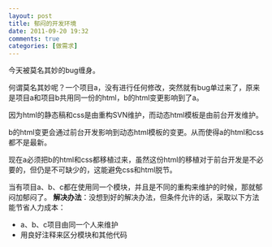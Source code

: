 ```yaml
---
layout: post
title: 郁闷的开发环境
date: 2011-09-20 19:32
comments: true
categories: [做需求]
---
```


今天被莫名其妙的bug缠身。

何谓莫名其妙呢？一个项目a，没有进行任何修改，突然就有bug单过来了，原来是项目a和项目b共用同一份的html，b的html变更影响到了a。

因为html的静态稿和css是由重构SVN维护，而动态html模板是由前台开发维护。

b的html变更会通过前台开发影响到动态html模板的变更。从而使得a的html和css都不是最新。

现在a必须把b的html和css都移植过来，虽然这份html的移植对于前台开发是不必要的，但仍是不可缺少的，这能避免css和html脱节。

当有项目a、b、c都在使用同一个模块，并且是不同的重构来维护的时候，那就郁闷加郁闷了。
<strong>解决办法</strong>：没想到好的解决办法，但条件允许的话，采取以下方法能节省人力成本：
<ul>
	<li>a、b、c项目由同一个人来维护</li>
	<li>用良好注释来区分模块和其他代码</li></ul>
